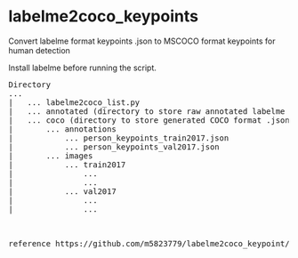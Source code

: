 # labelme2coco_keypoints
Convert labelme format keypoints .json to MSCOCO format keypoints for human detection  

Install labelme before running the script.  

<pre>
Directory  
...  
|   ... labelme2coco_list.py   
|   ... annotated (directory to store raw annotated labelme .json files)   
|   ... coco (directory to store generated COCO format .json and images)    
|       ... annotations  
|           ... person_keypoints_train2017.json  
|           ... person_keypoints_val2017.json  
|       ... images  
|           ... train2017  
|               ...  
|               ...  
|           ... val2017  
|               ...  
|               ...  
<pre>  

reference https://github.com/m5823779/labelme2coco_keypoint/blob/master/labelme2coco.py  

